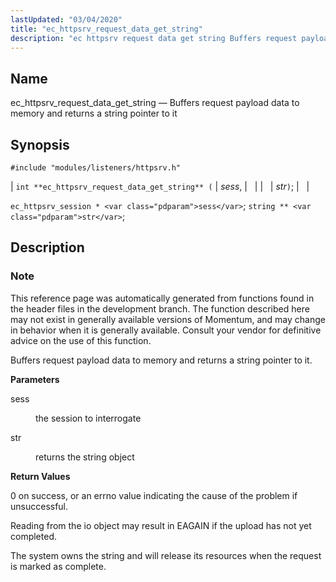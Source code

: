```yaml
---
lastUpdated: "03/04/2020"
title: "ec_httpsrv_request_data_get_string"
description: "ec httpsrv request data get string Buffers request payload data to memory and returns a string pointer to it int ec httpsrv request data get string sess str ec httpsrv session sess string str This reference page was automatically generated from functions found in the header files in the development..."
---
```


<a name="apis.ec_httpsrv_request_data_get_string"></a> 
## Name

ec_httpsrv_request_data_get_string — Buffers request payload data to memory and returns a string pointer to it

## Synopsis

`#include "modules/listeners/httpsrv.h"`

| `int **ec_httpsrv_request_data_get_string** (` | <var class="pdparam">sess</var>, |   |
|   | <var class="pdparam">str</var>`)`; |   |

`ec_httpsrv_session * <var class="pdparam">sess</var>`;
`string ** <var class="pdparam">str</var>`;<a name="idp52808560"></a> 
## Description

### Note

This reference page was automatically generated from functions found in the header files in the development branch. The function described here may not exist in generally available versions of Momentum, and may change in behavior when it is generally available. Consult your vendor for definitive advice on the use of this function.

Buffers request payload data to memory and returns a string pointer to it.

**<a name="idp52811472"></a> Parameters**

<dl class="variablelist">

<dt>sess</dt>

<dd>

the session to interrogate

</dd>

<dt>str</dt>

<dd>

returns the string object

</dd>

</dl>

**<a name="idp52816032"></a> Return Values**

0 on success, or an errno value indicating the cause of the problem if unsuccessful.

Reading from the io object may result in EAGAIN if the upload has not yet completed.

The system owns the string and will release its resources when the request is marked as complete.
